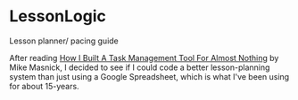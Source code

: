 # LessonLogic
Lesson planner/ pacing guide

After reading [How I Built A Task Management Tool For Almost Nothing]([url](https://www.techdirt.com/2025/06/03/how-i-built-a-task-management-tool-for-almost-nothing/)) by Mike Masnick, I decided to see if I could code a better lesson-planning system than just using a Google Spreadsheet, which is what I've been using for about 15-years.
